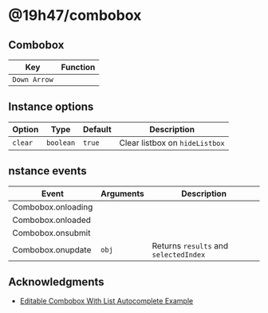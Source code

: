 # @19h47/combobox

## Combobox

| Key          | Function |
| ------------ | -------- |
| `Down Arrow` |          |

## Instance options

| Option  | Type      | Default | Description                    |
| ------- | --------- | ------- | ------------------------------ |
| `clear` | `boolean` | `true`  | Clear listbox on `hideListbox` |

## nstance events

| Event              | Arguments | Description                           |
| ------------------ | --------- | ------------------------------------- |
| Combobox.onloading |           |                                       |
| Combobox.onloaded  |           |                                       |
| Combobox.onsubmit  |           |                                       |
| Combobox.onupdate  | `obj`     | Returns `results` and `selectedIndex` |

## Acknowledgments

-   [Editable Combobox With List Autocomplete Example](https://www.w3.org/TR/wai-aria-practices-1.2/examples/combobox/combobox-autocomplete-list.html)
